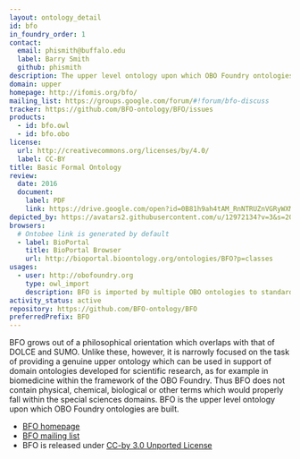 ```yaml
---
layout: ontology_detail
id: bfo
in_foundry_order: 1
contact:
  email: phismith@buffalo.edu
  label: Barry Smith
  github: phismith
description: The upper level ontology upon which OBO Foundry ontologies are built.
domain: upper
homepage: http://ifomis.org/bfo/
mailing_list: https://groups.google.com/forum/#!forum/bfo-discuss
tracker: https://github.com/BFO-ontology/BFO/issues
products:
  - id: bfo.owl
  - id: bfo.obo
license:
  url: http://creativecommons.org/licenses/by/4.0/
  label: CC-BY
title: Basic Formal Ontology
review:
  date: 2016
  document:
    label: PDF
    link: https://drive.google.com/open?id=0B81h9ah4tAM_RnNTRUZnVGRyWXM
depicted_by: https://avatars2.githubusercontent.com/u/12972134?v=3&s=200
browsers:
  # Ontobee link is generated by default
  - label: BioPortal
    title: BioPortal Browser
    url: http://bioportal.bioontology.org/ontologies/BFO?p=classes
usages:
  - user: http://obofoundry.org
    type: owl_import
    description: BFO is imported by multiple OBO ontologies to standardize upper level structure
activity_status: active
repository: https://github.com/BFO-ontology/BFO
preferredPrefix: BFO
---
```


BFO grows out of a philosophical orientation which overlaps with that of DOLCE and SUMO. Unlike these, however, it is narrowly focused on the task of providing a genuine upper ontology which can be used in support of domain ontologies developed for scientific research, as for example in biomedicine within the framework of the OBO Foundry. Thus BFO does not contain physical, chemical, biological or other terms which would properly fall within the special sciences domains. BFO is the upper level ontology upon which OBO Foundry ontologies are built.

- [BFO homepage](http://ifomis.org/bfo/)
- [BFO mailing list](https://groups.google.com/forum/#!forum/bfo-discuss)
- BFO is released under [CC-by 3.0 Unported License](http://creativecommons.org/licenses/by/3.0/)
